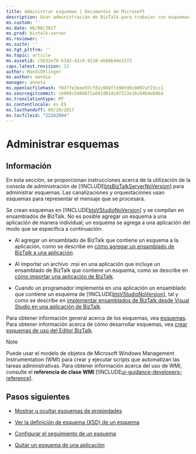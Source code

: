 ```yaml
---
title: Administrar esquemas | Documentos de Microsoft
description: Usar administración de BizTalk para trabajar con esquemas en BizTalk Server, incluida la presentación y ocultación de propiedades, vea el esquema XSD, habilitar el seguimiento
ms.custom: ''
ms.date: 06/08/2017
ms.prod: biztalk-server
ms.reviewer: ''
ms.suite: ''
ms.tgt_pltfrm: ''
ms.topic: article
ms.assetid: c5632e79-b182-41c9-9138-eb88b44e3172
caps.latest.revision: 11
author: MandiOhlinger
ms.author: mandia
manager: anneta
ms.openlocfilehash: f0d7fe3eee97cf81c668ffe90fd9c0897af23cc1
ms.sourcegitcommit: cb908c540d8f1a692d01dc8f313e16cb4b4e696d
ms.translationtype: MT
ms.contentlocale: es-ES
ms.lasthandoff: 09/20/2017
ms.locfileid: "22262604"
---
```

# <a name="manage-schemas"></a>Administrar esquemas

## <a name="overiew"></a>Información
En esta sección, se proporcionan instrucciones acerca de la utilización de la consola de administración de [!INCLUDE[btsBizTalkServerNoVersion](../includes/btsbiztalkservernoversion-md.md)] para administrar esquemas. Las canalizaciones y orquestaciones usan esquemas para representar el mensaje que se procesará.  
  
 Se crean esquemas en [!INCLUDE[btsVStudioNoVersion](../includes/btsvstudionoversion-md.md)] y se compilan en ensamblados de BizTalk. No es posible agregar un esquema a una aplicación de manera individual; un esquema se agrega a una aplicación del modo que se especifica a continuación:  
  
-   Al agregar un ensamblado de BizTalk que contiene un esquema a la aplicación, como se describe en [cómo agregar un ensamblado de BizTalk a una aplicación](../core/how-to-add-a-biztalk-assembly-to-an-application.md).  
  
-   Al importar un archivo .msi en una aplicación que incluye un ensamblado de BizTalk que contiene un esquema, como se describe en [cómo importar una aplicación de BizTalk](../core/how-to-import-a-biztalk-application.md).  
  
-   Cuando un programador implementa en una aplicación un ensamblado que contiene un esquema de [!INCLUDE[btsVStudioNoVersion](../includes/btsvstudionoversion-md.md)], tal y como se describe en [implementar ensamblados de BizTalk desde Visual Studio en una aplicación de BizTalk](../core/deploying-biztalk-assemblies-from-visual-studio-into-a-biztalk-application.md).  
  
 Para obtener información general acerca de los esquemas, vea [esquemas](../core/schemas.md). Para obtener información acerca de cómo desarrollar esquemas, vea [crear esquemas de uso del Editor BizTalk](../core/creating-schemas-using-biztalk-editor.md).  
  
> [!NOTE]
>  Puede usar el modelo de objetos de Microsoft Windows Management Instrumentation (WMI) para crear y ejecutar scripts que automatizan las tareas administrativas. Para obtener información acerca del uso de WMI, consulte el **referencia de clase WMI** [!INCLUDE[ui-guidance-developers-reference](../includes/ui-guidance-developers-reference.md)].
  
## <a name="next-steps"></a>Pasos siguientes 
  
-   [Mostrar u ocultar esquemas de propiedades](../core/how-to-show-and-hide-property-schemas.md)  
  
-   [Ver la definición de esquema (XSD) de un esquema](../core/how-to-view-the-schema-definition-xsd-of-a-schema.md)  
  
-   [Configurar el seguimiento de un esquema](../core/how-to-configure-tracking-for-a-schema.md)  
  
-   [Quitar un esquema de una aplicación](../core/how-to-remove-a-schema-from-an-application.md)